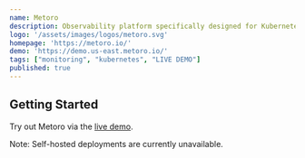 ```yaml
---
name: Metoro
description: Observability platform specifically designed for Kubernetes
logo: '/assets/images/logos/metoro.svg'
homepage: 'https://metoro.io/'
demo: 'https://demo.us-east.metoro.io/'
tags: ["monitoring", "kubernetes", "LIVE DEMO"]
published: true
---
```


## Getting Started

Try out Metoro via the [live demo](https://demo.us-east.metoro.io/).

Note: Self-hosted deployments are currently unavailable.
